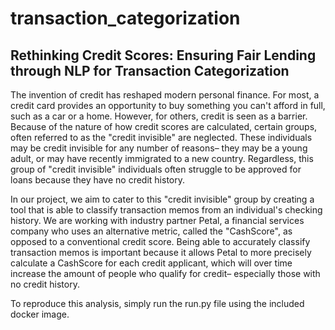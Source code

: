 # transaction_categorization

## Rethinking Credit Scores: Ensuring Fair Lending through NLP for Transaction Categorization

The invention of credit has reshaped modern personal finance. For most, a credit card provides an opportunity to buy something you can't afford in full, such as a car or a home. However, for others, credit is seen as a barrier. Because of the nature of how credit scores are calculated, certain groups, often referred to as the "credit invisible" are neglected. These individuals may be credit invisible for any number of reasons– they may be a young adult, or may have recently immigrated to a new country. Regardless, this group of "credit invisible" individuals often struggle to be approved for loans because they have no credit history.

In our project, we aim to cater to this "credit invisible" group by creating a tool that is able to classify transaction memos from an individual's checking history. We are working with industry partner Petal, a financial services company who uses an alternative metric, called the "CashScore", as opposed to a conventional credit score. Being able to accurately classify transaction memos is important because it allows Petal to more precisely calculate a CashScore for each credit applicant, which will over time increase the amount of people who qualify for credit– especially those with no credit history.

To reproduce this analysis, simply run the run.py file using the included docker image.
